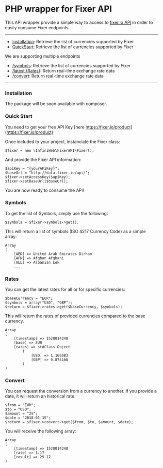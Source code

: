 # PHP wrapper for Fixer API

This API wrapper provide a simple way to access to [fixer.io API](https://fixer.io/documentation) in order to easily consume Fixer endpoints.

---

- [Installation](#installation): Retrieve the list of currencies supported by Fixer
- [QuickStart](#quick-start): Retrieve the list of currencies supported by Fixer


We are supporting multiple endpoints

- [/symbols](#symbols): Retrieve the list of currencies supported by Fixer
- [/latest (Rates)](#rates): Return real-time exchange rate data
- [/convert](#convert): Return real-time exchange rate data

---

### Installation

The package will be soon available with composer.

### Quick Start

You need to get your free API Key [here https://fixer.io/product](https://fixer.io/product)

Once included to your project, instanciate the Fixer class:

    $fixer = new \InfiniWeb\FixerAPI\Fixer();

And provide the Fixer API information:

    $apiKey = "{yourAPiKey}";
    $baseUrl = "http://data.fixer.io/api/";
    $fixer->setAccessKey($apiKey);
    $fixer->setBaseUrl($baseUrl);

You are now ready to consume the API!

### Symbols

To get the list of Symbols, simply use the following:

    $symbols = $fixer->symbols->get();

This will return a list of symbols (ISO 4217 Currency Code) as a simple array:

    Array
    (
        [AED] => United Arab Emirates Dirham
        [AFN] => Afghan Afghani
        [ALL] => Albanian Lek
        ...

### Rates

You can get the latest rates for all or for specific currencies:

    $baseCurrency = "EUR";
    $symbols = array("USD", "GBP");
    $return = $fixer->rates->get($baseCurrency, $symbols);

This will return the rates of provided currencies compared to the base currency.

    Array
    (
        [timestamp] => 1528014248
        [base] => EUR
        [rates] => stdClass Object
            (
                [USD] => 1.166583
                [GBP] => 0.874168
            )
    )


### Convert

You can request the conversion from a currency to another. If you provide a date, it will return an historical rate.

    $from = "EUR";
    $to = "USD";
    $amount = "25";
    $date = "2018-01-19";
    $return = $fixer->convert->get($from, $to, $amount, $date);

You will receive the following array:

    Array
    (
        [timestamp] => 1528014248
        [rate] => 1.17
        [result] => 29.17
    )

